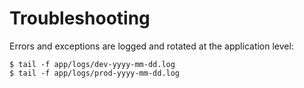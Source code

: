 # Troubleshooting

Errors and exceptions are logged and rotated at the application level:

    $ tail -f app/logs/dev-yyyy-mm-dd.log
    $ tail -f app/logs/prod-yyyy-mm-dd.log